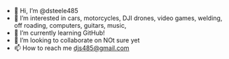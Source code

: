 - 👋 Hi, I’m @dsteele485
- 👀 I’m interested in cars, motorcycles, DJI drones, video games, welding, off roading, computers, guitars, music,  
- 🌱 I’m currently learning GitHub!
- 💞️ I’m looking to collaborate on NOt sure yet
- 📫 How to reach me djs485@gmail.com

<!---
dsteele485/dsteele485 is a ✨ special ✨ repository because its `README.md` (this file) appears on your GitHub profile.
You can click the Preview link to take a look at your changes.
--->
